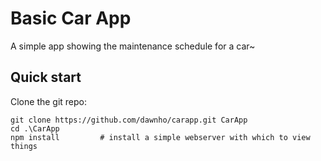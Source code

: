 # Basic Car App

A simple app showing the maintenance schedule for a car~

## Quick start

Clone the git repo:

```
git clone https://github.com/dawnho/carapp.git CarApp
cd .\CarApp
npm install         # install a simple webserver with which to view things
```
